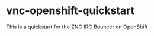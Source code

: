 vnc-openshift-quickstart
========================

This is a quickstart for the ZNC IRC Bouncer on OpenShift
